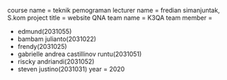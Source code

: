 course name = teknik pemograman
lecturer name = fredian simanjuntak, S.kom
project title = website QNA
team name = K3QA
team member = 
- edmund(2031055)
- bambam julianto(2031022)
- frendy(2031025)
- gabrielle andrea castillinov runtu(2031051)
- riscky andriandi(2031052)
- steven justino(2031031)
year = 2020

